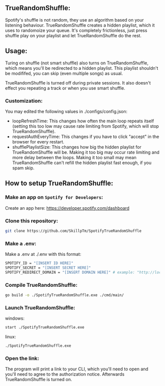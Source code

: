 ## TrueRandomShuffle:
Spotify's shuffle is not random, they use an algorithm based on your listening behaviour. TrueRandomShuffle creates a hidden playlist, which it uses to randomoize your queue. It's completely frictionless, just press shuffle play on your playlist and let TrueRandomShuffle do the rest.

## Usage:
Turing on shuffle (not smart shuffle) also turns on TrueRandomShuffle, which means you'll be redirected to a hidden playlist. This playlist shouldn't be modififed, you can skip (even multiple songs) as usual.

TrueRandomShuffle is turned off during private sessions. It also doesn't effect you repeating a track or when you use smart shuffle.

### Customization:

You may edited the following values in ./configs/config.json:
- loopRefreshTime: This changes how often the main loop repeats itself (setting this too low may cause rate limiting from Spotify, which will stop TrueRandomShuffle).
- requestAuthEveryTime: This changes if you have to click "accept" in the browser for every restart.
- shufflePlaylistSize: This changes how big the hidden playlist for TrueRandomShuffle will be. Making it too big may occur rate limiting and more delay between the loops. Making it too small may mean TrueRandomShuffle can't refill the hidden playlist fast enough, if you spam skip.

## How to setup TrueRandomShuffle:

### Make an app on `Spotify for Developers`:
Create an app here: https://developer.spotify.com/dashboard

### Clone this repository:
```bash
git clone https://github.com/SkillpTm/SpotifyTrueRandomShuffle
```

### Make a .env:
Make a .env at ./.env with this format:
```sh
SPOTIFY_ID = "[INSERT ID HERE]"
SPOTIFY_SECRET = "[INSERT SECRET HERE]"
SPOTIFY_REDIRECT_DOMAIN = "[INSERT DOMAIN HERE]" # example: "http://localhost"
```

### Compile TrueRandomShuffle:
```bash
go build -o ./SpotifyTrueRandomShuffle.exe ./cmd/main/
```

### Launch TrueRandomShuffle:
windows:
```bash
start ./SpotifyTrueRandomShuffle.exe
```
linux:
```bash
./SpotifyTrueRandomShuffle.exe
```

### Open the link:
The program will print a link to your CLI, which you'll need to open and you'll need to agree to the authorization notice. Afterwards TrueRandomShuffle is turned on.